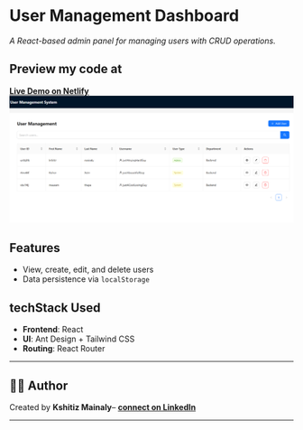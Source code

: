 # User Management Dashboard  
*A React-based admin panel for managing users with CRUD operations.*  


## Preview my code at
**[Live Demo on Netlify](https://usermanagementap.netlify.app/)**  
![Dashboard Screenshot](./src/assets/dashboardUsers.png)
##  **Features**  
- View, create, edit, and delete users  
- Data persistence via `localStorage`  



 ## techStack Used  
- **Frontend**: React  
- **UI**: Ant Design + Tailwind CSS  
- **Routing**: React Router  


---

## 🧑‍💻 Author  
Created by **Kshitiz Mainaly**– **[connect on LinkedIn](https://www.linkedin.com/in/kshitiz-mainali-2a7a65298/)**

---